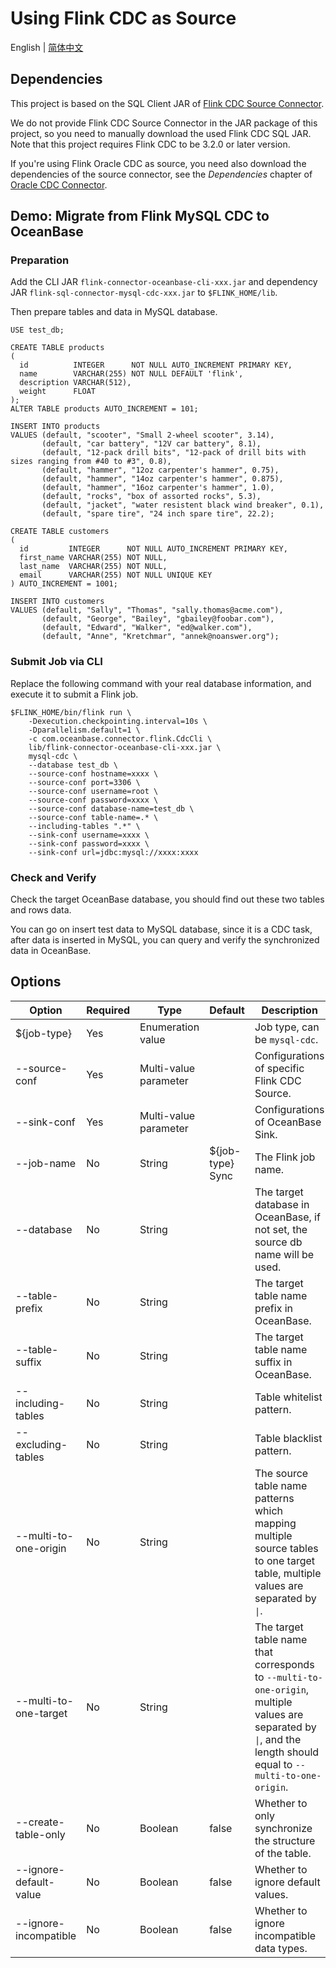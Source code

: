 # Using Flink CDC as Source

English | [简体中文](flink-cdc-source_cn.md)

## Dependencies

This project is based on the SQL Client JAR of [Flink CDC Source Connector](https://nightlies.apache.org/flink/flink-cdc-docs-master/docs/connectors/flink-sources/overview/).

We do not provide Flink CDC Source Connector in the JAR package of this project, so you need to manually download the used Flink CDC SQL JAR. Note that this project requires Flink CDC to be 3.2.0 or later version.

If you're using Flink Oracle CDC as source, you need also download the dependencies of the source connector, see the *Dependencies* chapter of [Oracle CDC Connector](https://nightlies.apache.org/flink/flink-cdc-docs-master/docs/connectors/flink-sources/oracle-cdc/#sql-client-jar).

## Demo: Migrate from Flink MySQL CDC to OceanBase

### Preparation

Add the CLI JAR `flink-connector-oceanbase-cli-xxx.jar` and dependency JAR `flink-sql-connector-mysql-cdc-xxx.jar` to `$FLINK_HOME/lib`.

Then prepare tables and data in MySQL database.

```mysql
USE test_db;

CREATE TABLE products
(
  id          INTEGER      NOT NULL AUTO_INCREMENT PRIMARY KEY,
  name        VARCHAR(255) NOT NULL DEFAULT 'flink',
  description VARCHAR(512),
  weight      FLOAT
);
ALTER TABLE products AUTO_INCREMENT = 101;

INSERT INTO products
VALUES (default, "scooter", "Small 2-wheel scooter", 3.14),
       (default, "car battery", "12V car battery", 8.1),
       (default, "12-pack drill bits", "12-pack of drill bits with sizes ranging from #40 to #3", 0.8),
       (default, "hammer", "12oz carpenter's hammer", 0.75),
       (default, "hammer", "14oz carpenter's hammer", 0.875),
       (default, "hammer", "16oz carpenter's hammer", 1.0),
       (default, "rocks", "box of assorted rocks", 5.3),
       (default, "jacket", "water resistent black wind breaker", 0.1),
       (default, "spare tire", "24 inch spare tire", 22.2);

CREATE TABLE customers
(
  id         INTEGER      NOT NULL AUTO_INCREMENT PRIMARY KEY,
  first_name VARCHAR(255) NOT NULL,
  last_name  VARCHAR(255) NOT NULL,
  email      VARCHAR(255) NOT NULL UNIQUE KEY
) AUTO_INCREMENT = 1001;

INSERT INTO customers
VALUES (default, "Sally", "Thomas", "sally.thomas@acme.com"),
       (default, "George", "Bailey", "gbailey@foobar.com"),
       (default, "Edward", "Walker", "ed@walker.com"),
       (default, "Anne", "Kretchmar", "annek@noanswer.org");
```

### Submit Job via CLI

Replace the following command with your real database information, and execute it to submit a Flink job.

```shell
$FLINK_HOME/bin/flink run \
    -Dexecution.checkpointing.interval=10s \
    -Dparallelism.default=1 \
    -c com.oceanbase.connector.flink.CdcCli \
    lib/flink-connector-oceanbase-cli-xxx.jar \
    mysql-cdc \
    --database test_db \
    --source-conf hostname=xxxx \
    --source-conf port=3306 \
    --source-conf username=root \
    --source-conf password=xxxx \
    --source-conf database-name=test_db \
    --source-conf table-name=.* \
    --including-tables ".*" \
    --sink-conf username=xxxx \
    --sink-conf password=xxxx \
    --sink-conf url=jdbc:mysql://xxxx:xxxx
```

### Check and Verify

Check the target OceanBase database, you should find out these two tables and rows data.

You can go on insert test data to MySQL database, since it is a CDC task, after data is inserted in MySQL, you can query and verify the synchronized data in OceanBase.

## Options

<div class="highlight">
    <table class="colwidths-auto docutils">
        <thead>
            <tr>
                <th class="text-left" style="width: 10%">Option</th>
                <th class="text-left" style="width: 5%">Required</th>
                <th class="text-left" style="width: 15%">Type</th>
                <th class="text-left" style="width: 10%">Default</th>
                <th class="text-left" style="width: 50%">Description</th>
            </tr>
        </thead>
        <tbody>
            <tr>
                <td>${job-type}</td>
                <td>Yes</td>
                <td>Enumeration value</td>
                <td style="word-wrap: break-word;"></td>
                <td>Job type, can be <code>mysql-cdc</code>.</td>
            </tr>
            <tr>
                <td>--source-conf</td>
                <td>Yes</td>
                <td>Multi-value parameter</td>
                <td style="word-wrap: break-word;"></td>
                <td>Configurations of specific Flink CDC Source.</td>
            </tr>
            <tr>
                <td>--sink-conf</td>
                <td>Yes</td>
                <td>Multi-value parameter</td>
                <td style="word-wrap: break-word;"></td>
                <td>Configurations of OceanBase Sink.</td>
            </tr>
            <tr>
                <td>--job-name</td>
                <td>No</td>
                <td>String</td>
                <td style="word-wrap: break-word;">${job-type} Sync</td>
                <td>The Flink job name.</td>
            </tr>
            <tr>
                <td>--database</td>
                <td>No</td>
                <td>String</td>
                <td style="word-wrap: break-word;"></td>
                <td>The target database in OceanBase, if not set, the source db name will be used.</td>
            </tr>
            <tr>
                <td>--table-prefix</td>
                <td>No</td>
                <td>String</td>
                <td style="word-wrap: break-word;"></td>
                <td>The target table name prefix in OceanBase.</td>
            </tr>
            <tr>
                <td>--table-suffix</td>
                <td>No</td>
                <td>String</td>
                <td style="word-wrap: break-word;"></td>
                <td>The target table name suffix in OceanBase.</td>
            </tr>
            <tr>
                <td>--including-tables</td>
                <td>No</td>
                <td>String</td>
                <td style="word-wrap: break-word;"></td>
                <td>Table whitelist pattern.</td>
            </tr>
            <tr>
                <td>--excluding-tables</td>
                <td>No</td>
                <td>String</td>
                <td style="word-wrap: break-word;"></td>
                <td>Table blacklist pattern.</td>
            </tr>
            <tr>
                <td>--multi-to-one-origin</td>
                <td>No</td>
                <td>String</td>
                <td style="word-wrap: break-word;"></td>
                <td>The source table name patterns which mapping multiple source tables to one target table, multiple values are separated by <code>|</code>.</td>
            </tr>
            <tr>
                <td>--multi-to-one-target</td>
                <td>No</td>
                <td>String</td>
                <td style="word-wrap: break-word;"></td>
                <td>The target table name that corresponds to <code>--multi-to-one-origin</code>, multiple values are separated by <code>|</code>, and the length should equal to <code>--multi-to-one-origin</code>.</td>
            </tr>
            <tr>
                <td>--create-table-only</td>
                <td>No</td>
                <td>Boolean</td>
                <td style="word-wrap: break-word;">false</td>
                <td>Whether to only synchronize the structure of the table.</td>
            </tr>
            <tr>
                <td>--ignore-default-value</td>
                <td>No</td>
                <td>Boolean</td>
                <td style="word-wrap: break-word;">false</td>
                <td>Whether to ignore default values. </td>
            </tr>
            <tr>
                <td>--ignore-incompatible</td>
                <td>No</td>
                <td>Boolean</td>
                <td style="word-wrap: break-word;">false</td>
                <td>Whether to ignore incompatible data types.</td>
            </tr>
        </tbody>
    </table>
</div>

